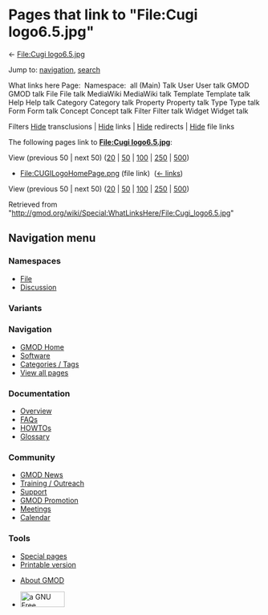 <div id="mw-page-base" class="noprint">

</div>

<div id="mw-head-base" class="noprint">

</div>

<div id="content" class="mw-body" role="main">

<span id="top"></span>

<div id="mw-js-message" style="display:none;">

</div>



# <span dir="auto">Pages that link to "File:Cugi logo6.5.jpg"</span>

<div id="bodyContent">

<div id="contentSub">

← [File:Cugi
logo6.5.jpg](/wiki/File:Cugi_logo6.5.jpg "File:Cugi logo6.5.jpg")

</div>

<div id="jump-to-nav" class="mw-jump">

Jump to: [navigation](#mw-navigation), [search](#p-search)

</div>

<div id="mw-content-text">

What links here Page:  Namespace:  all (Main) Talk User User talk GMOD
GMOD talk File File talk MediaWiki MediaWiki talk Template Template talk
Help Help talk Category Category talk Property Property talk Type Type
talk Form Form talk Concept Concept talk Filter Filter talk Widget
Widget talk

Filters
[Hide](/mediawiki/index.php?title=Special:WhatLinksHere/File:Cugi_logo6.5.jpg&hidetrans=1 "Special:WhatLinksHere/File:Cugi logo6.5.jpg")
transclusions \|
[Hide](/mediawiki/index.php?title=Special:WhatLinksHere/File:Cugi_logo6.5.jpg&hidelinks=1 "Special:WhatLinksHere/File:Cugi logo6.5.jpg")
links \|
[Hide](/mediawiki/index.php?title=Special:WhatLinksHere/File:Cugi_logo6.5.jpg&hideredirs=1 "Special:WhatLinksHere/File:Cugi logo6.5.jpg")
redirects \|
[Hide](/mediawiki/index.php?title=Special:WhatLinksHere/File:Cugi_logo6.5.jpg&hideimages=1 "Special:WhatLinksHere/File:Cugi logo6.5.jpg")
file links

The following pages link to **[File:Cugi
logo6.5.jpg](/wiki/File:Cugi_logo6.5.jpg "File:Cugi logo6.5.jpg")**:

View (previous 50 \| next 50)
([20](/mediawiki/index.php?title=Special:WhatLinksHere/File:Cugi_logo6.5.jpg&limit=20 "Special:WhatLinksHere/File:Cugi logo6.5.jpg")
\|
[50](/mediawiki/index.php?title=Special:WhatLinksHere/File:Cugi_logo6.5.jpg&limit=50 "Special:WhatLinksHere/File:Cugi logo6.5.jpg")
\|
[100](/mediawiki/index.php?title=Special:WhatLinksHere/File:Cugi_logo6.5.jpg&limit=100 "Special:WhatLinksHere/File:Cugi logo6.5.jpg")
\|
[250](/mediawiki/index.php?title=Special:WhatLinksHere/File:Cugi_logo6.5.jpg&limit=250 "Special:WhatLinksHere/File:Cugi logo6.5.jpg")
\|
[500](/mediawiki/index.php?title=Special:WhatLinksHere/File:Cugi_logo6.5.jpg&limit=500 "Special:WhatLinksHere/File:Cugi logo6.5.jpg"))

- [File:CUGILogoHomePage.png](/wiki/File:CUGILogoHomePage.png "File:CUGILogoHomePage.png")
  (file link) ‎ <span class="mw-whatlinkshere-tools">([←
  links](/mediawiki/index.php?title=Special:WhatLinksHere&target=File%3ACUGILogoHomePage.png "Special:WhatLinksHere"))</span>

View (previous 50 \| next 50)
([20](/mediawiki/index.php?title=Special:WhatLinksHere/File:Cugi_logo6.5.jpg&limit=20 "Special:WhatLinksHere/File:Cugi logo6.5.jpg")
\|
[50](/mediawiki/index.php?title=Special:WhatLinksHere/File:Cugi_logo6.5.jpg&limit=50 "Special:WhatLinksHere/File:Cugi logo6.5.jpg")
\|
[100](/mediawiki/index.php?title=Special:WhatLinksHere/File:Cugi_logo6.5.jpg&limit=100 "Special:WhatLinksHere/File:Cugi logo6.5.jpg")
\|
[250](/mediawiki/index.php?title=Special:WhatLinksHere/File:Cugi_logo6.5.jpg&limit=250 "Special:WhatLinksHere/File:Cugi logo6.5.jpg")
\|
[500](/mediawiki/index.php?title=Special:WhatLinksHere/File:Cugi_logo6.5.jpg&limit=500 "Special:WhatLinksHere/File:Cugi logo6.5.jpg"))

</div>

<div class="printfooter">

Retrieved from
"<http://gmod.org/wiki/Special:WhatLinksHere/File:Cugi_logo6.5.jpg>"

</div>

<div id="catlinks" class="catlinks catlinks-allhidden">

</div>

<div class="visualClear">

</div>

</div>

</div>

<div id="mw-navigation">

## Navigation menu

<div id="mw-head">



<div id="left-navigation">

<div id="p-namespaces" class="vectorTabs" role="navigation"
aria-labelledby="p-namespaces-label">

### Namespaces

- <span id="ca-nstab-image"><a href="/wiki/File:Cugi_logo6.5.jpg" accesskey="c"
  title="View the file page [c]">File</a></span>
- <span id="ca-talk"><a
  href="/mediawiki/index.php?title=File_talk:Cugi_logo6.5.jpg&amp;action=edit&amp;redlink=1"
  accesskey="t"
  title="Discussion about the content page [t]">Discussion</a></span>

</div>

<div id="p-variants" class="vectorMenu emptyPortlet" role="navigation"
aria-labelledby="p-variants-label">

### 

### Variants[](#)

<div class="menu">

</div>

</div>

</div>

<div id="right-navigation">





</div>



</div>

</div>

</div>

<div id="mw-panel">

<div id="p-logo" role="banner">

<a href="/wiki/Main_Page"
style="background-image: url(http://gmod.org/images/GMOD-cogs.png);"
title="Visit the main page"></a>

</div>

<div id="p-Navigation" class="portal" role="navigation"
aria-labelledby="p-Navigation-label">

### Navigation

<div class="body">

- <span id="n-GMOD-Home">[GMOD Home](/wiki/Main_Page)</span>
- <span id="n-Software">[Software](/wiki/GMOD_Components)</span>
- <span id="n-Categories-.2F-Tags">[Categories /
  Tags](/wiki/Categories)</span>
- <span id="n-View-all-pages">[View all
  pages](/wiki/Special:AllPages)</span>

</div>

</div>

<div id="p-Documentation" class="portal" role="navigation"
aria-labelledby="p-Documentation-label">

### Documentation

<div class="body">

- <span id="n-Overview">[Overview](/wiki/Overview)</span>
- <span id="n-FAQs">[FAQs](/wiki/Category:FAQ)</span>
- <span id="n-HOWTOs">[HOWTOs](/wiki/Category:HOWTO)</span>
- <span id="n-Glossary">[Glossary](/wiki/Glossary)</span>

</div>

</div>

<div id="p-Community" class="portal" role="navigation"
aria-labelledby="p-Community-label">

### Community

<div class="body">

- <span id="n-GMOD-News">[GMOD News](/wiki/GMOD_News)</span>
- <span id="n-Training-.2F-Outreach">[Training /
  Outreach](/wiki/Training_and_Outreach)</span>
- <span id="n-Support">[Support](/wiki/Support)</span>
- <span id="n-GMOD-Promotion">[GMOD
  Promotion](/wiki/GMOD_Promotion)</span>
- <span id="n-Meetings">[Meetings](/wiki/Meetings)</span>
- <span id="n-Calendar">[Calendar](/wiki/Calendar)</span>

</div>

</div>

<div id="p-tb" class="portal" role="navigation"
aria-labelledby="p-tb-label">

### Tools

<div class="body">

- <span id="t-specialpages"><a href="/wiki/Special:SpecialPages" accesskey="q"
  title="A list of all special pages [q]">Special pages</a></span>
- <span id="t-print"><a
  href="/mediawiki/index.php?title=Special:WhatLinksHere/File:Cugi_logo6.5.jpg&amp;printable=yes"
  rel="alternate" accesskey="p"
  title="Printable version of this page [p]">Printable version</a></span>

</div>

</div>

</div>

</div>

<div id="footer" role="contentinfo">

- <span id="footer-places-about">[About
  GMOD](/wiki/GMOD:About "GMOD:About")</span>

<!-- -->

- <span id="footer-copyrightico">[<img src="http://www.gnu.org/graphics/gfdl-logo-small.png" width="88"
  height="31" alt="a GNU Free Documentation License" />](http://www.gnu.org/licenses/fdl-1.3.html)</span>




</div>
